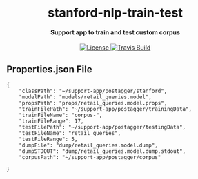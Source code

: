 <h1 align="center">
    <br>
        stanford-nlp-train-test
    <br>
  <h4 align="center">Support app to train and test custom corpus</h4>
</h1>

<p align="center">
  <a href="https://github.com/Renien/stanford-nlp-train-test/blob/master/LICENSE">
    <img src="https://img.shields.io/npm/l/express.svg?maxAge=2592000&style=flat-square"
         alt="License">
  </a>
  <a href="https://travis-ci.org/Renien/stanford-nlp-train-test">
    <img src="https://travis-ci.org/Renien/stanford-nlp-train-test.svg?branch=master"
         alt="Travis Build">
  </a>
</p>

## Properties.json File

```
{
    "classPath": "~/support-app/postagger/stanford",
    "modelPath": "models/retail_queries.model",
    "propsPath": "props/retail_queries.model.props",
    "trainFilePath": "~/support-app/postagger/trainingData",
    "trainFileName": "corpus-",
    "trainFileRange": 17,
    "testFilePath": "~/support-app/postagger/testingData",
    "testFileName": "retail_queries",
    "testFileRange": 5,
    "dumpFile": "dump/retail_queries.model.dump",
    "dumpSTDOUT": "dump/retail_queries.model.dump.stdout",
    "corpusPath": "~/support-app/postagger/corpus"

}
```